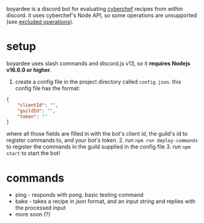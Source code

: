 boyardee is a discord bot for evaluating [cyberchef](https://github.com/gchq/CyberChef) recipes from within discord. it uses cyberchef's Node API, so some operations are unsupported (see [excluded operations](https://github.com/gchq/CyberChef/wiki/Node-API#excluded-operations)).

# setup
boyardee uses slash commands and discord.js v13, so it **requires Nodejs v16.6.0 or higher**.

1. create a config file in the project directory called `config.json`. this config file has the format: 
```json
{
    "clientId": "",
    "guildId": "",
    "token": ""
}
```
where all those fields are filled in with the bot's client id, the guild's id to register commands to, and your bot's token.
2. run `npm run deploy-commands` to register the commands in the guild supplied in the config file
3. run `npm start` to start the bot!

# commands
* ping - responds with pong. basic testing command
* bake - takes a recipe in json format, and an input string and replies with the processed input
* more soon (?)
